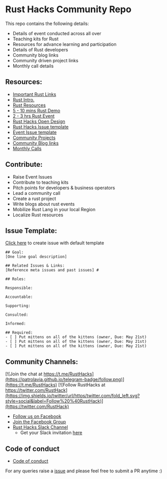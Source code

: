 # Rust Hacks Community Repo

This repo contains the following details:

* Details of event conducted across all over
* Teaching kits for Rust
* Resources for advance learning and participation
* Details of Rust developers
* Community blog links
* Community driven project links
* Monthly call details

## Resources: 

* [Important Rust Links](/Important_links.md)
* [Rust Intro.](/Rust_Intro)
* [Rust Resources](/resources)
* [5 - 10 mins Rust Demo](/short_demo)
* [2 - 3 hrs Rust Event](/long_demo)
* [Rust Hacks Open Design](https://github.com/rusthacks/OpenDesign)
* [Rust Hacks Issue template](/.github/issue_template.md)
* [Event Issue template](/Event_issue_format.md)
* [Community Projects](/community_projects.md)
* [Community Blog links](/community_blog.md)
* [Monthly Calls](/monthly_calls.md)

## Contribute:

* Raise Event Issues
* Contribute to teaching kits
* Pitch points for developers & business operators
* Lead a community call
* Create a rust project
* Write blogs about rust events
* Mobilize Rust Lang in your local Region
* Localize Rust resources

## Issue Template:

[Click here](https://github.com/rusthacks/Rust/issues/new) to create issue with default template

```
## Goal: 
[One line goal description] 

## Related Issues & Links: 
[Reference meta issues and past issues] #

## Roles:

Responsible:

Accountable:

Supporting:

Consulted:

Informed: 

## Required: 
- [ ] Put mittens on all of the kittens (owner, Due: May 21st) 
- [ ] Put mittens on all of the kittens (owner, Due: May 21st) 
- [ ] Put mittens on all of the kittens (owner, Due: May 21st)
```

## Community Channels: 
[![Join the chat at https://t.me/RustHacks](https://patrolavia.github.io/telegram-badge/follow.png)](https://t.me/RustHacks)
[![Follow RustHacks at https://twitter.com/RustHack](https://img.shields.io/twitter/url/https/twitter.com/fold_left.svg?style=social&label=Follow%20%40RustHack)](https://twitter.com/RustHack)
* [Follow us on Facebook](https://www.facebook.com/RustHacksOfficial/)
* [Join the Facebook Group](https://www.facebook.com/groups/rusthacks)
* [Rust Hacks Slack Channel]() 
  - Get your Slack invitation [here]() 

## Code of conduct
* [Code of conduct](/Licence.md)

For any queries raise a [issue](https://github.com/rusthacks/rust/issues) and please feel free to submit a PR anytime :) 
